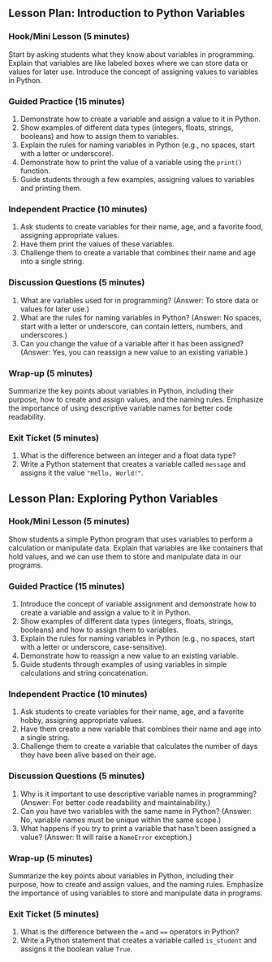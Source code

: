 ## Lesson Plan: Introduction to Python Variables

### Hook/Mini Lesson (5 minutes)
Start by asking students what they know about variables in programming. Explain that variables are like labeled boxes where we can store data or values for later use. Introduce the concept of assigning values to variables in Python.

### Guided Practice (15 minutes)
1. Demonstrate how to create a variable and assign a value to it in Python.
2. Show examples of different data types (integers, floats, strings, booleans) and how to assign them to variables.
3. Explain the rules for naming variables in Python (e.g., no spaces, start with a letter or underscore).
4. Demonstrate how to print the value of a variable using the `print()` function.
5. Guide students through a few examples, assigning values to variables and printing them.

### Independent Practice (10 minutes)
1. Ask students to create variables for their name, age, and a favorite food, assigning appropriate values.
2. Have them print the values of these variables.
3. Challenge them to create a variable that combines their name and age into a single string.

### Discussion Questions (5 minutes)
1. What are variables used for in programming? (Answer: To store data or values for later use.)
2. What are the rules for naming variables in Python? (Answer: No spaces, start with a letter or underscore, can contain letters, numbers, and underscores.)
3. Can you change the value of a variable after it has been assigned? (Answer: Yes, you can reassign a new value to an existing variable.)

### Wrap-up (5 minutes)
Summarize the key points about variables in Python, including their purpose, how to create and assign values, and the naming rules. Emphasize the importance of using descriptive variable names for better code readability.

### Exit Ticket (5 minutes)
1. What is the difference between an integer and a float data type?
2. Write a Python statement that creates a variable called `message` and assigns it the value `"Hello, World!"`.



## Lesson Plan: Exploring Python Variables

### Hook/Mini Lesson (5 minutes)
Show students a simple Python program that uses variables to perform a calculation or manipulate data. Explain that variables are like containers that hold values, and we can use them to store and manipulate data in our programs.

### Guided Practice (15 minutes)
1. Introduce the concept of variable assignment and demonstrate how to create a variable and assign a value to it in Python.
2. Show examples of different data types (integers, floats, strings, booleans) and how to assign them to variables.
3. Explain the rules for naming variables in Python (e.g., no spaces, start with a letter or underscore, case-sensitive).
4. Demonstrate how to reassign a new value to an existing variable.
5. Guide students through examples of using variables in simple calculations and string concatenation.

### Independent Practice (10 minutes)
1. Ask students to create variables for their name, age, and a favorite hobby, assigning appropriate values.
2. Have them create a new variable that combines their name and age into a single string.
3. Challenge them to create a variable that calculates the number of days they have been alive based on their age.

### Discussion Questions (5 minutes)
1. Why is it important to use descriptive variable names in programming? (Answer: For better code readability and maintainability.)
2. Can you have two variables with the same name in Python? (Answer: No, variable names must be unique within the same scope.)
3. What happens if you try to print a variable that hasn't been assigned a value? (Answer: It will raise a `NameError` exception.)

### Wrap-up (5 minutes)
Summarize the key points about variables in Python, including their purpose, how to create and assign values, and the naming rules. Emphasize the importance of using variables to store and manipulate data in programs.

### Exit Ticket (5 minutes)
1. What is the difference between the `=` and `==` operators in Python?
2. Write a Python statement that creates a variable called `is_student` and assigns it the boolean value `True`.
